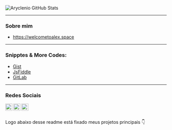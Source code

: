 ![Aryclenio GitHub Stats](https://github-readme-stats.vercel.app/api?username=AlexDjon&show_icons=true)

---

### Sobre mim
- https://welcometoalex.space<br />

---

### Snipptes & More Codes: 
- [Gist](https://gist.github.com/AlexDjon)
- [JsFiddle](https://jsfiddle.net/user/AlexDjonata/fiddles/)
- [GitLab](https://gitlab.com/alexdjonata)

---

### Redes Sociais
<a target="_blank" href="https://www.linkedin.com/in/alex-djonata-684405151/">
  <img align="left" alt="LinkdeIN" width="22px" src="https://cdn.jsdelivr.net/npm/simple-icons@v3/icons/linkedin.svg" />
</a>
<a target="_blank" href="https://api.whatsapp.com/send?phone=5545998031093">
  <img align="left" alt="Whatsapp" width="22px" src="https://cdn.jsdelivr.net/npm/simple-icons@v3/icons/whatsapp.svg" />
</a>
<a target="_blank" href="mailto:alexdjonata30@gmail.com">
  <img align="left" alt="Gmail" width="22px" src="https://cdn.jsdelivr.net/npm/simple-icons@v3/icons/gmail.svg" />
</a> <br /><br />

Logo abaixo desse readme está fixado meus projetos principais 👇
